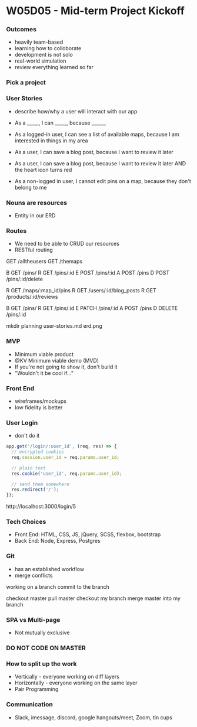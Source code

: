 # W05D05 - Mid-term Project Kickoff

### Outcomes
* heavily team-based
* learning how to colloborate
* development is not solo
* real-world simulation
* review everything learned so far

### Pick a project

### User Stories
* describe how/why a user will interact with our app
* As a _____, I can _____, because ______

* As a logged-in user, I can see a list of available maps, because I am interested in things in my area
* As a user, I can save a blog post, because I want to review it later

* As a user, I can save a blog post, because I want to review it later AND the heart icon turns red

* As a non-logged in user, I cannot edit pins on a map, because they don't belong to me

### Nouns are resources
* Entity in our ERD

### Routes
* We need to be able to CRUD our resources
* RESTful routing

GET /alltheusers
GET /themaps

B GET   /pins/
R GET   /pins/:id
E POST  /pins/:id
A POST  /pins
D POST  /pins/:id/delete

R GET /maps/:map_id/pins
R GET /users/:id/blog_posts
R GET /products/:id/reviews

B GET     /pins/
R GET     /pins/:id
E PATCH   /pins/:id
A POST    /pins
D DELETE  /pins/:id

mkdir planning
user-stories.md
erd.png

### MVP
* Minimum viable product
* @KV Minimum viable demo (MVD)
* If you're not going to show it, don't build it
* "Wouldn't it be cool if..."

### Front End
* wireframes/mockups
* low fidelity is better

### User Login
* don't do it

```js
app.get('/login/:user_id', (req, res) => {
  // encrypted cookies
  req.session.user_id = req.params.user_id;

  // plain text
  res.cookie('user_id', req.params.user_id);

  // send them somewhere
  res.redirect('/');
});
```

http://localhost:3000/login/5

### Tech Choices
* Front End: HTML, CSS, JS, jQuery, SCSS, flexbox, bootstrap
* Back End: Node, Express, Postgres

### Git
* has an established workflow
* merge conflicts


working on a branch
commit to the branch

checkout master
pull master
checkout my branch
merge master into my branch

### SPA vs Multi-page
* Not mutually exclusive

### DO NOT CODE ON MASTER

### How to split up the work
* Vertically - everyone working on diff layers
* Horizontally - everyone working on the same layer
* Pair Programming

### Communication
* Slack, imessage, discord, google hangouts/meet, Zoom, tin cups











